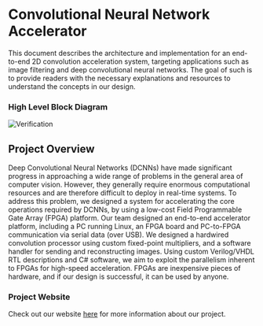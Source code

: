 # Convolutional Neural Network Accelerator

This document describes the architecture and implementation for an end-to-end 2D convolution acceleration system, targeting applications such as image filtering and deep convolutional neural networks. The goal of such is to provide readers with the necessary explanations and resources to understand the concepts in our design.


### High Level Block Diagram

![Verification](https://i.imgur.com/EFvMUEt.jpg)&nbsp;


## Project Overview

Deep Convolutional Neural Networks (DCNNs) have made significant progress in approaching a wide range of problems in the general area of computer vision. However, they generally require enormous computational resources and are therefore difficult to deploy in real-time systems. To address this problem, we designed a system for accelerating the core operations required by DCNNs, by using a low-cost Field Programmable Gate Array (FPGA) platform. Our team designed an end-to-end accelerator platform, including a PC running Linux, an FPGA board and PC-to-FPGA communication via serial data (over USB). We designed a hardwired convolution processor using custom fixed-point multipliers, and a software handler for sending and reconstructing images. Using custom Verilog/VHDL RTL descriptions and C# software, we aim to exploit the parallelism inherent to FPGAs for high-speed acceleration. FPGAs are inexpensive pieces of hardware, and if our design is successful, it can be used by anyone.

### Project Website
Check out our website [here][website] for more information about our project.

[website]: https://kierajcullen.github.io/-dcnn-.github.io/

